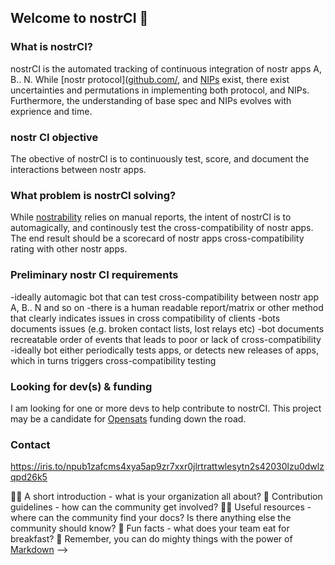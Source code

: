 ## Welcome to nostrCI 👋



### What is nostrCI?

nostrCI is the automated tracking of continuous integration of nostr apps A, B.. N. While [nostr protocol]([github.com/](https://github.com/nostr-protocol), and [NIPs](https://github.com/nostr-protocol/nips) exist, there exist uncertainties and permutations in implementing both protocol, and NIPs. 
Furthermore, the understanding of base spec and NIPs evolves with exprience and time. 

### nostr CI objective

The obective of nostrCI is to continuously test, score, and document the interactions between nostr apps. 

### What problem is nostrCI solving?

While [nostrability](github.com/nostrability) relies on manual reports, the intent of nostrCI is to automagically, and continously test the cross-compatibility of nostr apps. The end result should be a 
scorecard of nostr apps cross-compatibility rating with other nostr apps. 

### Preliminary nostr CI requirements

-ideally automagic bot that can test cross-compatibility between nostr app A, B.. N and so on
-there is a human readable report/matrix or other method that clearly indicates issues in cross compatibility of clients
-bots documents issues (e.g. broken contact lists, lost relays etc)
-bot documents recreatable order of events that leads to poor or lack of cross-compatibility
-ideally bot either periodically tests apps, or detects new releases of apps, which in turns triggers cross-compatibility testing

### Looking for dev(s) & funding

I am looking for one or more devs to help contribute to nostrCI. This project may be a candidate for [Opensats](https://opensats.org/) funding down the road.

### Contact

https://iris.to/npub1zafcms4xya5ap9zr7xxr0jlrtrattwlesytn2s42030lzu0dwlzqpd26k5





🙋‍♀️ A short introduction - what is your organization all about?
🌈 Contribution guidelines - how can the community get involved?
👩‍💻 Useful resources - where can the community find your docs? Is there anything else the community should know?
🍿 Fun facts - what does your team eat for breakfast?
🧙 Remember, you can do mighty things with the power of [Markdown](https://docs.github.com/github/writing-on-github/getting-started-with-writing-and-formatting-on-github/basic-writing-and-formatting-syntax)
-->
